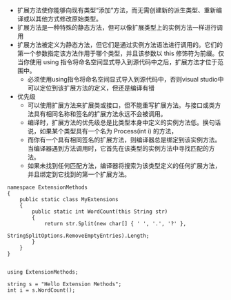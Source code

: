 * 扩展方法使你能够向现有类型“添加”方法，而无需创建新的派生类型、重新编译或以其他方式修改原始类型。
* 扩展方法是一种特殊的静态方法，但可以像扩展类型上的实例方法一样进行调用
* 扩展方法被定义为静态方法，但它们是通过实例方法语法进行调用的。它们的第一个参数指定该方法作用于哪个类型，并且该参数以 this 修饰符为前缀。仅当你使用 using 指令将命名空间显式导入到源代码中之后，扩展方法才位于范围中。
    * 必须使用using指令将命名空间显式导入到源代码中，否则visual studio中可以定位到该扩展方法的定义，但还是编译有错
* 优先级
    * 可以使用扩展方法来扩展类或接口，但不能重写扩展方法。与接口或类方法具有相同名称和签名的扩展方法永远不会被调用。
    * 编译时，扩展方法的优先级总是比类型本身中定义的实例方法低。换句话说，如果某个类型具有一个名为 Process(int i) 的方法，
    * 而你有一个具有相同签名的扩展方法，则编译器总是绑定到该实例方法。当编译器遇到方法调用时，它首先在该类型的实例方法中寻找匹配的方法。
    * 如果未找到任何匹配方法，编译器将搜索为该类型定义的任何扩展方法，并且绑定到它找到的第一个扩展方法。

```
namespace ExtensionMethods
{
    public static class MyExtensions
    {
        public static int WordCount(this String str)
        {
            return str.Split(new char[] { ' ', '.', '?' }, 
                             StringSplitOptions.RemoveEmptyEntries).Length;
        }
    }   
}


using ExtensionMethods;

string s = "Hello Extension Methods";
int i = s.WordCount();
```
